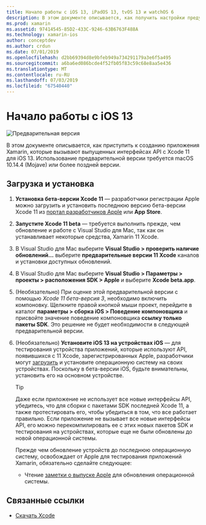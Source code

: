 ```yaml
---
title: Начало работы с iOS 13, iPadOS 13, tvOS 13 и watchOS 6
description: В этом документе описывается, как получить настройки предусматривают сборки iOS 13, iPadOS 13, tvOS 13 и watchOS 6-приложений с помощью Xamarin. Он описывает скачать Xcode 11 и обновить Visual Studio для Mac и Visual Studio 2019.
ms.prod: xamarin
ms.assetid: 97414545-85D2-433C-9246-63B6763F488A
ms.technology: xamarin-ios
author: conceptdev
ms.author: crdun
ms.date: 07/01/2019
ms.openlocfilehash: d2bb69394d8e9bfeb949a734291179a3e6f5a495
ms.sourcegitcommit: a6ba6ed086bcde4f52fb05f83c59c68e8aa5e436
ms.translationtype: MT
ms.contentlocale: ru-RU
ms.lasthandoff: 07/03/2019
ms.locfileid: "67540440"
---
```

# <a name="get-started-with-ios-13"></a>Начало работы с iOS 13

![Предварительная версия](~/media/shared/preview.png)

В этом документе описывается, как приступить к созданию приложения Xamarin, которые вызывают выпущенных интерфейсах API с Xcode 11 для iOS 13. Использование предварительной версии требуется macOS 10.14.4 (Mojave) или более поздней версии.

## <a name="download-and-install"></a>Загрузка и установка

1. **Установка бета-версии Xcode 11** — разработчики регистрации Apple можно загрузить и установить последнюю версию бета-версии Xcode 11 из [портал разработчиков Apple](https://developer.apple.com/download/) или **App Store**.

2. **Запустите Xcode 11 beta** — требуется выполнить прежде, чем обновление и работе с Visual Studio для Mac, так как он устанавливает некоторые средства, Xamarin 11 Xcode.

3. В Visual Studio для Mac выберите **Visual Studio > проверить наличие обновлений...** выберите **предварительные версии 11 Xcode** каналов и установки доступных обновлений.

4. В Visual Studio для Mac выберите **Visual Studio > Параметры > проекты > расположения SDK > Apple** и выберите **Xcode beta.app**.

5. (Необязательно) При оценке этой предварительной версии с помощью _Xcode 11 бета-версия 3_, необходимо включить компоновку. Щелкните правой кнопкой мыши проект, перейдите в каталог **параметры > сборка iOS > Поведение компоновщика** и присвойте значение поведение компоновщика **ссылку только пакеты SDK**. Это решение не будет необходимости в следующей предварительной версии.

6. (Необязательно) **Установите iOS 13 на устройствах iOS** — для тестирования устройства приложений, которые используют API, появившихся с 11 Xcode, зарегистрированных Apple, разработчики могут [загрузить](https://developer.apple.com/download) и установите операционную систему на своих устройствах. Поскольку в бета-версии iOS, будьте внимательны, установить его на основном устройстве.

   > [!TIP]
   > Даже если приложение не использует все новые интерфейсы API, убедитесь, что для сборки с пакетами SDK последней Xcode 11, а также протестировать его, чтобы убедиться в том, что все работает правильно. Если приложение не вызывает все новые интерфейсы API, его можно перекомпилировать ее с этих новых пакетов SDK и тестирования на устройствах, которые еще не были обновлены до новой операционной системы.
   >
   > Прежде чем обновление устройств до последнюю операционную систему, освобождает от Apple для тестирования приложений Xamarin, обязательно сделайте следующее:
   >
   > - Чтение [заметки о выпуске Apple](https://developer.apple.com/download/) для обновления операционной системы.

## <a name="related-links"></a>Связанные ссылки

- [Скачать Xcode](https://developer.apple.com/download/)
